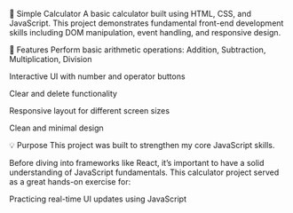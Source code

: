 🧮 Simple Calculator
A basic calculator built using HTML, CSS, and JavaScript. This project demonstrates fundamental front-end development skills including DOM manipulation, event handling, and responsive design.

📌 Features
Perform basic arithmetic operations: Addition, Subtraction, Multiplication, Division

Interactive UI with number and operator buttons

Clear and delete functionality

Responsive layout for different screen sizes

Clean and minimal design

💡 Purpose
This project was built to strengthen my core JavaScript skills.

Before diving into frameworks like React, it’s important to have a solid understanding of JavaScript fundamentals.
This calculator project served as a great hands-on exercise for:

Practicing real-time UI updates using JavaScript
